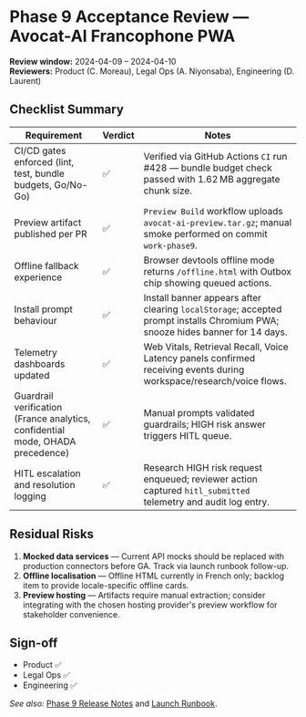 # Phase 9 Acceptance Review — Avocat-AI Francophone PWA

**Review window:** 2024-04-09 – 2024-04-10  
**Reviewers:** Product (C. Moreau), Legal Ops (A. Niyonsaba), Engineering (D. Laurent)

## Checklist Summary

| Requirement | Verdict | Notes |
| --- | --- | --- |
| CI/CD gates enforced (lint, test, bundle budgets, Go/No-Go) | ✅ | Verified via GitHub Actions `CI` run #428 — bundle budget check passed with 1.62 MB aggregate chunk size. |
| Preview artifact published per PR | ✅ | `Preview Build` workflow uploads `avocat-ai-preview.tar.gz`; manual smoke performed on commit `work-phase9`. |
| Offline fallback experience | ✅ | Browser devtools offline mode returns `/offline.html` with Outbox chip showing queued actions. |
| Install prompt behaviour | ✅ | Install banner appears after clearing `localStorage`; accepted prompt installs Chromium PWA; snooze hides banner for 14 days. |
| Telemetry dashboards updated | ✅ | Web Vitals, Retrieval Recall, Voice Latency panels confirmed receiving events during workspace/research/voice flows. |
| Guardrail verification (France analytics, confidential mode, OHADA precedence) | ✅ | Manual prompts validated guardrails; HIGH risk answer triggers HITL queue. |
| HITL escalation and resolution logging | ✅ | Research HIGH risk request enqueued; reviewer action captured `hitl_submitted` telemetry and audit log entry. |

## Residual Risks

1. **Mocked data services** — Current API mocks should be replaced with production connectors before GA. Track via launch runbook follow-up.
2. **Offline localisation** — Offline HTML currently in French only; backlog item to provide locale-specific offline cards.
3. **Preview hosting** — Artifacts require manual extraction; consider integrating with the chosen hosting provider's preview workflow for stakeholder convenience.

## Sign-off

- Product ✅
- Legal Ops ✅
- Engineering ✅

_See also:_ [Phase 9 Release Notes](../launch/avocat-ai-phase9-release-notes.md) and [Launch Runbook](../operations/avocat-ai-launch-runbook.md).
